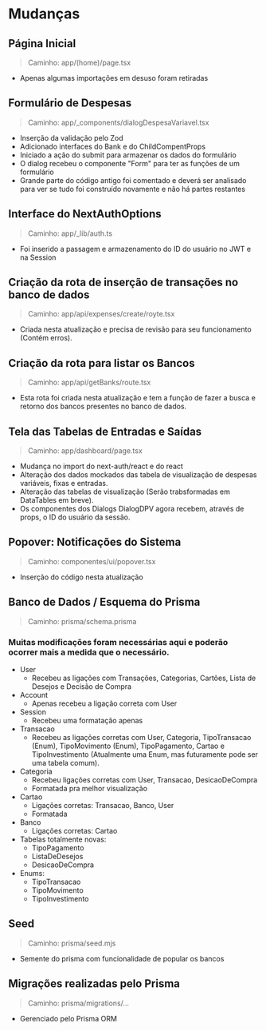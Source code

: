 # Mudanças
## Página Inicial 
> Caminho: app/(home)/page.tsx
- Apenas algumas importações em desuso foram retiradas
## Formulário de Despesas 
> Caminho: app/_components/dialogDespesaVariavel.tsx
- Inserção da validação pelo Zod
- Adicionado interfaces do Bank e do ChildCompentProps
- Iniciado a ação do submit para armazenar os dados do formulário
- O dialog recebeu o componente "Form" para ter as funções de um formulário
- Grande parte do código antigo foi comentado e deverá ser analisado para ver se tudo foi construído novamente e não há partes restantes
## Interface do NextAuthOptions
> Caminho: app/_lib/auth.ts
- Foi inserido a passagem e armazenamento do ID do usuário no JWT e na Session
## Criação da rota de inserção de transações no banco de dados
> Caminho: app/api/expenses/create/royte.tsx
- Criada nesta atualização e precisa de revisão para seu funcionamento (Contém erros).
## Criação da rota para listar os Bancos
> Caminho: app/api/getBanks/route.tsx
- Esta rota foi criada nesta atualização e tem a função de fazer a busca e retorno dos bancos presentes no banco de dados.
## Tela das Tabelas de Entradas e Saídas
> Caminho: app/dashboard/page.tsx
- Mudança no import do next-auth/react e do react
- Alteração dos dados mockados das tabela de visualização de despesas variáveis, fixas e entradas.
- Alteração das tabelas de visualização (Serão trabsformadas em DataTables em breve).
- Os componentes dos Dialogs DialogDPV agora recebem, através de props, o ID do usuário da sessão.
## Popover: Notificações do Sistema
> Caminho: componentes/ui/popover.tsx
- Inserção do código nesta atualização
## Banco de Dados / Esquema do Prisma
> Caminho: prisma/schema.prisma
### Muitas modificações foram necessárias aqui e poderão ocorrer mais a medida que o necessário.
- User
  - Recebeu as ligações com Transações, Categorias, Cartões, Lista de Desejos e Decisão de Compra
- Account
  - Apenas recebeu a ligação correta com User
- Session
  - Recebeu uma formatação apenas
- Transacao
  - Recebeu as ligações corretas com User, Categoria, TipoTransacao (Enum), TipoMovimento (Enum), TipoPagamento, Cartao e TipoInvestimento (Atualmente uma Enum, mas futuramente pode ser uma tabela comum).
- Categoria
  - Recebeu ligações corretas com User, Transacao, DesicaoDeCompra
  - Formatada pra melhor visualização
- Cartao
  - Ligações corretas: Transacao, Banco, User
  - Formatada
- Banco
  - Ligações corretas: Cartao
- Tabelas totalmente novas:
  - TipoPagamento
  - ListaDeDesejos
  - DesicaoDeCompra
- Enums:
  - TipoTransacao
  - TipoMovimento
  - TipoInvestimento
## Seed
> Caminho: prisma/seed.mjs
- Semente do prisma com funcionalidade de popular os bancos
## Migrações realizadas pelo Prisma
> Caminho: prisma/migrations/...
- Gerenciado pelo Prisma ORM

